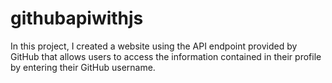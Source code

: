 # githubapiwithjs
In this project, I created a website using the API endpoint provided by GitHub that allows users to access the information contained in their profile by entering their GitHub username.
